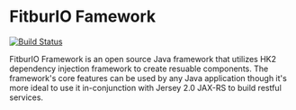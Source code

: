 FitburIO Famework
=================
[![Build Status](https://travis-ci.org/FitburIO/framework.svg?branch=master)](https://travis-ci.org/FitburIO/framework)

FitburIO Framework is an open source Java framework that utilizes HK2  dependency injection framework to create resuable components. The framework's core features can be used by any Java application though it's more ideal to use it in-conjunction with Jersey 2.0 JAX-RS to build restful services. 
